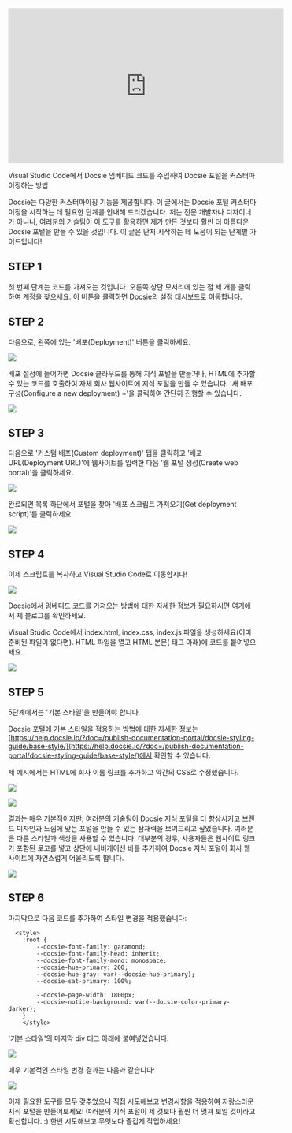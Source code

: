 <iframe width="560" height="315" src="https://www.youtube.com/embed/xRdJhd9SAV0" title="YouTube video player" frameborder="0" allow="accelerometer; autoplay; clipboard-write; encrypted-media; gyroscope; picture-in-picture" allowfullscreen></iframe>


Visual Studio Code에서 Docsie 임베디드 코드를 주입하여 Docsie 포털을 커스터마이징하는 방법

Docsie는 다양한 커스터마이징 기능을 제공합니다. 이 글에서는 Docsie 포털 커스터마이징을 시작하는 데 필요한 단계를 안내해 드리겠습니다. 저는 전문 개발자나 디자이너가 아니니, 여러분의 기술팀이 이 도구를 활용하면 제가 만든 것보다 훨씬 더 아름다운 Docsie 포털을 만들 수 있을 것입니다. 이 글은 단지 시작하는 데 도움이 되는 단계별 가이드입니다!

## STEP 1

첫 번째 단계는 코드를 가져오는 것입니다. 오른쪽 상단 모서리에 있는 점 세 개를 클릭하여 계정을 찾으세요. 이 버튼을 클릭하면 Docsie의 설정 대시보드로 이동합니다.

## STEP 2

다음으로, 왼쪽에 있는 '배포(Deployment)' 버튼을 클릭하세요.

![](https://cdn.docsie.io/workspace_WxPJSQ5gsES8Bzjxy/doc_ydgtE07E6Rp4AMmKv/file_UNFgmrrV4LJRPPcLD/boo_OKQpsM12uk8DtYPzL/f551ad37-a3a0-78bb-f97a-1246d5d57899Snag_1113a5f7.png)

배포 설정에 들어가면 Docsie 클라우드를 통해 지식 포털을 만들거나, HTML에 추가할 수 있는 코드를 호출하여 자체 회사 웹사이트에 지식 포털을 만들 수 있습니다. '새 배포 구성(Configure a new deployment) +'을 클릭하여 간단히 진행할 수 있습니다.

![](https://cdn.docsie.io/workspace_WxPJSQ5gsES8Bzjxy/doc_ydgtE07E6Rp4AMmKv/file_66sDikYE16JfYewXU/boo_OKQpsM12uk8DtYPzL/4a8b6dd2-03d2-5d7a-837d-e3afdbe66900Snag_11161d31.png)

## STEP 3

다음으로 '커스텀 배포(Custom deployment)' 탭을 클릭하고 '배포 URL(Deployment URL)'에 웹사이트를 입력한 다음 '웹 포털 생성(Create web portal)'을 클릭하세요.

![](https://cdn.docsie.io/workspace_WxPJSQ5gsES8Bzjxy/doc_ydgtE07E6Rp4AMmKv/file_6CGgetG9GizkqY87p/boo_OKQpsM12uk8DtYPzL/4b102fcb-a424-8966-1f92-59b56e14241dimage.png)

완료되면 목록 하단에서 포털을 찾아 '배포 스크립트 가져오기(Get deployment script)'를 클릭하세요.

![](https://cdn.docsie.io/workspace_WxPJSQ5gsES8Bzjxy/doc_ydgtE07E6Rp4AMmKv/file_el02yIrEUA3rf28CG/boo_OKQpsM12uk8DtYPzL/a64fc5d5-4e2c-9c6a-8325-6ed88a291db3Snag_1119813c.png)

## STEP 4

이제 스크립트를 복사하고 Visual Studio Code로 이동합시다!

![](https://cdn.docsie.io/workspace_WxPJSQ5gsES8Bzjxy/doc_ydgtE07E6Rp4AMmKv/file_a3ExYoQ3yZSLnkf4y/boo_OKQpsM12uk8DtYPzL/1a26f697-45e9-b0c4-53d2-8ad808b8d49fSnag_111a44da.png)

Docsie에서 임베디드 코드를 가져오는 방법에 대한 자세한 정보가 필요하시면 [여기](https://www.docsie.io/blog/articles/publishing-product-documentation-with-docsie/)에서 제 블로그를 확인하세요.

Visual Studio Code에서 index.html, index.css, index.js 파일을 생성하세요(이미 준비된 파일이 없다면). HTML 파일을 열고 HTML 본문(</head> 태그 아래)에 코드를 붙여넣으세요.

![](https://cdn.docsie.io/workspace_WxPJSQ5gsES8Bzjxy/doc_ydgtE07E6Rp4AMmKv/file_ss2981O27UrVWVfrx/boo_OKQpsM12uk8DtYPzL/64bda798-9915-3b7b-274f-dc707b9118a2Snag_111c041e.png)

## STEP 5

5단계에서는 '기본 스타일'을 만들어야 합니다.

Docsie 포털에 기본 스타일을 적용하는 방법에 대한 자세한 정보는 [https://help.docsie.io/?doc=/publish-documentation-portal/docsie-styling-guide/base-style/](https://help.docsie.io/?doc=/publish-documentation-portal/docsie-styling-guide/base-style/)에서 확인할 수 있습니다.

제 예시에서는 HTML에 회사 이름 링크를 추가하고 약간의 CSS로 수정했습니다.

![](https://cdn.docsie.io/workspace_WxPJSQ5gsES8Bzjxy/doc_ydgtE07E6Rp4AMmKv/file_xg25e1fVbKEZbjJYl/boo_OKQpsM12uk8DtYPzL/a49b8d34-7911-10aa-741a-781224f57212Snag_1122dccd.png)

![](https://cdn.docsie.io/workspace_WxPJSQ5gsES8Bzjxy/doc_ydgtE07E6Rp4AMmKv/file_fRoPLO0Df6JhTcf2h/boo_OKQpsM12uk8DtYPzL/7c668c24-8d5e-8fdf-5b2a-ad93de3b313cSnag_11238581.png)

결과는 매우 기본적이지만, 여러분의 기술팀이 Docsie 지식 포털을 더 향상시키고 브랜드 디자인과 느낌에 맞는 포털을 만들 수 있는 잠재력을 보여드리고 싶었습니다. 여러분은 다른 스타일과 색상을 사용할 수 있습니다. 대부분의 경우, 사용자들은 웹사이트 링크가 포함된 로고를 넣고 상단에 내비게이션 바를 추가하여 Docsie 지식 포털이 회사 웹사이트에 자연스럽게 어울리도록 합니다.

![](https://cdn.docsie.io/workspace_WxPJSQ5gsES8Bzjxy/doc_ydgtE07E6Rp4AMmKv/file_StvlIomWiDjQ8wV0h/boo_OKQpsM12uk8DtYPzL/e02de6be-1990-cbe1-7078-4e477ec4a6d9Snag_112473e8.png)

## STEP 6

마지막으로 다음 코드를 추가하여 스타일 변경을 적용했습니다:

```
  <style>
    :root {
        --docsie-font-family: garamond;
        --docsie-font-family-head: inherit;
        --docsie-font-family-mono: monospace;
        --docsie-hue-primary: 200;
        --docsie-hue-gray: var(--docsie-hue-primary);
        --docsie-sat-primary: 100%;
     
        --docsie-page-width: 1800px;   
        --docsie-notice-background: var(--docsie-color-primary-darker);
    }
    </style>

```
'기본 스타일'의 마지막 div 태그 아래에 붙여넣었습니다.

![](https://cdn.docsie.io/workspace_WxPJSQ5gsES8Bzjxy/doc_ydgtE07E6Rp4AMmKv/file_ORs7jTN5WvXJ7VkuB/boo_OKQpsM12uk8DtYPzL/4cc0127b-2bca-4d38-3040-864b8f5054fdSnag_112741dd.png)

매우 기본적인 스타일 변경 결과는 다음과 같습니다:

![](https://cdn.docsie.io/workspace_WxPJSQ5gsES8Bzjxy/doc_ydgtE07E6Rp4AMmKv/file_uCSLHwdeVry8finx8/boo_OKQpsM12uk8DtYPzL/82ffd090-9575-e89b-b0ed-16f4af08a405Snag_1127954c.png)

이제 필요한 도구를 모두 갖추었으니 직접 시도해보고 변경사항을 적용하여 자랑스러운 지식 포털을 만들어보세요! 여러분의 지식 포털이 제 것보다 훨씬 더 멋져 보일 것이라고 확신합니다. :) 한번 시도해보고 무엇보다 즐겁게 작업하세요!